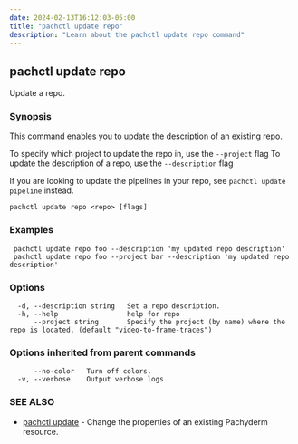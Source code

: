 ```yaml
---
date: 2024-02-13T16:12:03-05:00
title: "pachctl update repo"
description: "Learn about the pachctl update repo command"
---
```


## pachctl update repo

Update a repo.

### Synopsis

This command enables you to update the description of an existing repo. 

 To specify which project to update the repo in, use the `--project` flag 
 To update the description of a repo, use the `--description` flag 

If you are looking to update the pipelines in your repo, see `pachctl update pipeline` instead.

```
pachctl update repo <repo> [flags]
```

### Examples

```
 pachctl update repo foo --description 'my updated repo description'
 pachctl update repo foo --project bar --description 'my updated repo description'

```

### Options

```
  -d, --description string   Set a repo description.
  -h, --help                 help for repo
      --project string       Specify the project (by name) where the repo is located. (default "video-to-frame-traces")
```

### Options inherited from parent commands

```
      --no-color   Turn off colors.
  -v, --verbose    Output verbose logs
```

### SEE ALSO

* [pachctl update](../pachctl_update)	 - Change the properties of an existing Pachyderm resource.

